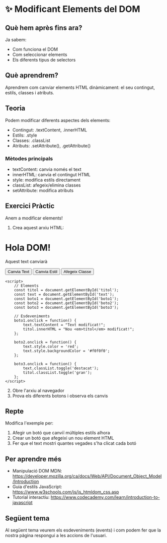 # ✨ Modificant Elements del DOM

## Què hem après fins ara?
Ja sabem:
- Com funciona el DOM
- Com seleccionar elements
- Els diferents tipus de selectors

## Què aprendrem?
Aprendrem com canviar elements HTML dinàmicament: el seu contingut, estils, classes i atributs.

## Teoria
Podem modificar diferents aspectes dels elements:
- Contingut: .textContent, .innerHTML
- Estils: .style
- Classes: .classList
- Atributs: .setAttribute(), .getAttribute()

### Mètodes principals
- textContent: canvia només el text
- innerHTML: canvia el contingut HTML
- style: modifica estils directament
- classList: afegeix/elimina classes
- setAttribute: modifica atributs

## Exercici Pràctic
Anem a modificar elements!

1. Crea aquest arxiu HTML:

<!DOCTYPE html>
<html>
<head>
    <title>Modificant Elements</title>
    <style>
        .destacat { 
            background-color: yellow; 
            padding: 10px;
        }
        .gran { 
            font-size: 24px; 
            color: blue;
        }
    </style>
</head>
<body>
    <div id="contenidor">
        <h1 id="titol">Hola DOM!</h1>
        <p id="text">Aquest text canviarà</p>
        <button id="boto1">Canvia Text</button>
        <button id="boto2">Canvia Estil</button>
        <button id="boto3">Afegeix Classe</button>
    </div>

    <script>
        // Elements
        const titol = document.getElementById('titol');
        const text = document.getElementById('text');
        const boto1 = document.getElementById('boto1');
        const boto2 = document.getElementById('boto2');
        const boto3 = document.getElementById('boto3');

        // Esdeveniments
        boto1.onclick = function() {
            text.textContent = "Text modificat!";
            titol.innerHTML = "Nou <em>títol</em> modificat!";
        };

        boto2.onclick = function() {
            text.style.color = 'red';
            text.style.backgroundColor = '#f0f0f0';
        };

        boto3.onclick = function() {
            text.classList.toggle('destacat');
            titol.classList.toggle('gran');
        };
    </script>
</body>
</html>

2. Obre l'arxiu al navegador
3. Prova els diferents botons i observa els canvis

## Repte
Modifica l'exemple per:
1. Afegir un botó que canviï múltiples estils alhora
2. Crear un botó que afegeixi un nou element HTML
3. Fer que el text mostri quantes vegades s'ha clicat cada botó

## Per aprendre més
- Manipulació DOM MDN: https://developer.mozilla.org/ca/docs/Web/API/Document_Object_Model/Introduction
- Guia d'estils JavaScript: https://www.w3schools.com/js/js_htmldom_css.asp
- Tutorial interactiu: https://www.codecademy.com/learn/introduction-to-javascript

## Següent tema
Al següent tema veurem els esdeveniments (events) i com podem fer que la nostra pàgina respongui a les accions de l'usuari. 